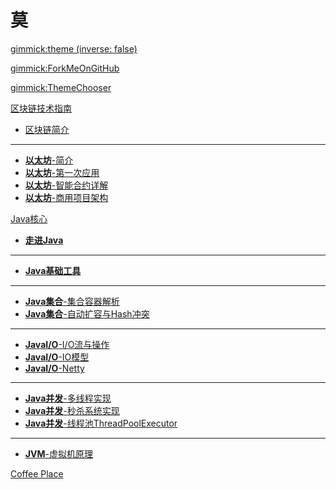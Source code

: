 # 莫

[gimmick:theme (inverse: false)](cerulean)

[gimmick:ForkMeOnGitHub](https://github.com/bin526976203/mdWikiBlog/)

[gimmick:ThemeChooser](更改主题)

[区块链技术指南]()

  * [区块链简介](quickstart.md)
  - - - -
  * [**以太坊**-简介](layout.md)
  * [**以太坊**-第一次应用](faq.md)
  * [**以太坊**-智能合约详解](faq.md)
  * [**以太坊**-商用项目架构](faq.md)

[Java核心]()

  * [**走进Java**](java/1/1-in-java.md)
  - - - -
  * [**Java基础工具**](java/2/1-date-math-util.md)
  - - - - 
  * [**Java集合**-集合容器解析](java/3/1-collection-analysis.md)
  * [**Java集合**-自动扩容与Hash冲突](java/3/2-problem-handle.md)
  - - - - 
  * [**JavaI/O**-I/O流与操作](java/4/1-io-stream.md)
  * [**JavaI/O**-IO模型](java/4/2-io-model.md)
  * [**JavaI/O**-Netty](java/4/3-io-netty.md)
  - - - -
  * [**Java并发**-多线程实现](java/5/1-multithreading.md)
  * [**Java并发**-秒杀系统实现](java/5/2-spike.md)
  * [**Java并发**-线程池ThreadPoolExecutor](java/5/3-threadpool.md)
  - - - - 
  * [**JVM**-虚拟机原理](java/6/1-principle.md)
   
[Coffee Place](cafe/cafe.md)